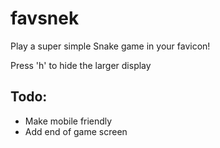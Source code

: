 # favsnek

Play a super simple Snake game in your favicon!

Press 'h' to hide the larger display

## Todo:
- Make mobile friendly
- Add end of game screen
